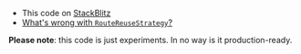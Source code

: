 * This code on [StackBlitz](https://stackblitz.com/github/thorn0/angular-router-experiments)
* [What's wrong with `RouteReuseStrategy`?](https://github.com/angular/angular/issues/27290)

**Please note**: this code is just experiments. In no way is it production-ready.
